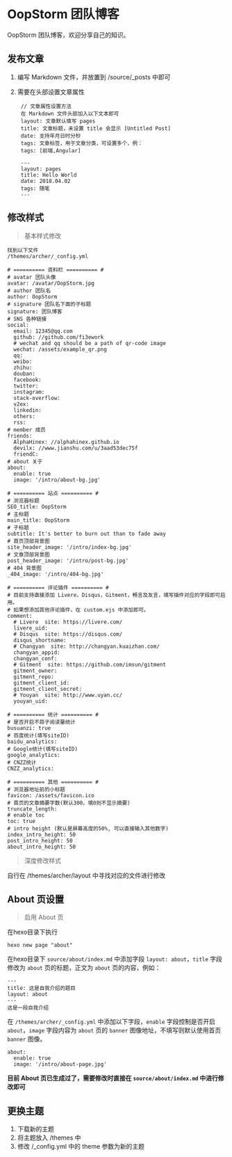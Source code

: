 # OopStorm 团队博客

OopStorm 团队博客，欢迎分享自己的知识。

## 发布文章

1. 编写 Markdown 文件，并放置到 /source/_posts 中即可

2. 需要在头部设置文章属性

		// 文章属性设置方法
		在 Markdown 文件头部加入以下文本即可
		layout: 文章默认填写 pages
		title: 文章标题，未设置 title 会显示 [Untitled Post]
		date: 支持年月日时分秒
		tags: 文章标签，用于文章分类，可设置多个，例：
		tags: [前端,Angular]
		
		---
		layout: pages
		title: Hello World
		date: 2018.04.02
		tags: 随笔
		---

## 修改样式

> 基本样式修改

	找到以下文件
	/themes/archer/_config.yml
	
	# ========== 资料栏 ========== #
	# avatar 团队头像
	avatar: /avatar/OopStorm.jpg
	# author 团队名
	author: OopStorm
	# signature 团队名下面的子标题
	signature: 团队博客
	# SNS 各种链接
	social:
	  email: 12345@qq.com
	  github: //github.com/fi3ework
	  # wechat and qq should be a path of qr-code image
	  wechat: /assets/example_qr.png
	  qq: 
	  weibo: 
	  zhihu: 
	  douban: 
	  facebook: 
	  twitter: 
	  instagram: 
	  stack-overflow: 
	  v2ex: 
	  linkedin: 
	  others: 
	  rss: 
	# member 成员 
	friends:
	  AlphaHinex: //alphahinex.github.io
	  devilx: //www.jianshu.com/u/3aad53dec75f
	  friendC: 
	# about 关于
	about:
	  enable: true
	  image: '/intro/about-bg.jpg'
	
	# ========== 站点 ========== #
	# 浏览器标题
	SEO_title: OopStorm
	# 主标题
	main_title: OopStorm
	# 子标题
	subtitle: It's better to burn out than to fade away
	# 首页顶部背景图
	site_header_image: '/intro/index-bg.jpg'
	# 文章顶部背景图
	post_header_image: '/intro/post-bg.jpg'
	# 404 背景图
	_404_image: '/intro/404-bg.jpg'
	
	# ========== 评论插件 ========== #
	# 目前支持直接添加 Livere，Disqus，Gitment，畅言及友言，填写插件对应的字段即可启用。
	# 如果想添加其他评论插件，在 custom.ejs 中添加即可。
	comment:
	  # Livere  site: https://livere.com/
	  livere_uid: 
	  # Disqus  site: https://disqus.com/
	  disqus_shortname: 
	  # Changyan  site: http://changyan.kuaizhan.com/
	  changyan_appid: 
	  changyan_conf: 
	  # Gitment  site: https://github.com/imsun/gitment
	  gitment_owner: 
	  gitment_repo: 
	  gitment_client_id: 
	  gitment_client_secret: 
	  # Youyan  site: http://www.uyan.cc/
	  youyan_uid: 
	
	# ========== 统计 ========== #
	# 是否开启不蒜子阅读量统计
	busuanzi: true
	# 百度统计(填写siteID)
	baidu_analytics:
	# Google统计(填写siteID)
	google_analytics:
	# CNZZ统计
	CNZZ_analytics:
	
	# ========== 其他 ========== #
	# 浏览器地址前的小标题
	favicon: /assets/favicon.ico
	# 首页的文章摘要字数(默认300，填0则不显示摘要)
	truncate_length: 
	# enable toc
	toc: true
	# intro height (默认是屏幕高度的50%, 可以直接输入其他数字)
	index_intro_height: 50
	post_intro_height: 50
	about_intro_height: 50

> 深度修改样式

自行在 /themes/archer/layout 中寻找对应的文件进行修改

## About 页设置

> 启用 About 页

在hexo目录下执行

	hexo new page "about"
	
在hexo目录下 `source/about/index.md` 中添加字段 `layout: about`，`title` 字段修改为 `about` 页的标题，正文为 `about` 页的内容，例如：

	---
	title: 这是自我介绍的题目
	layout: about
	---
	这是一段自我介绍
	
在 `/themes/archer/_config.yml` 中添加以下字段，`enable` 字段控制是否开启 `about`，`image` 字段内容为 `about` 页的 `banner` 图像地址，不填写则默认使用首页 `banner` 图像。

	about:
	  enable: true
	  image: '/intro/about-page.jpg'

**目前 About 页已生成过了，需要修改时直接在 `source/about/index.md` 中进行修改即可**

## 更换主题

1. 下载新的主题
2. 将主题放入 /themes 中
3. 修改 /_config.yml 中的 theme 参数为新的主题